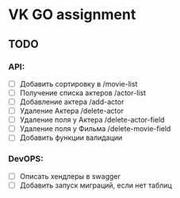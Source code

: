 # VK GO assignment

## TODO

### API:
- [ ] Добавить сортировку в /movie-list
- [ ] Получение списка актеров /actor-list
- [ ] Добавление актера /add-actor
- [ ] Удаление Актера /delete-actor
- [ ] Удаление поля у Актера /delete-actor-field
- [ ] Удаление поля у Фильма /delete-movie-field
- [ ] Добавить функции валидации 

### DevOPS:
- [ ] Описать хендлеры в swagger
- [ ] Добавить запуск миграций, если нет таблиц
